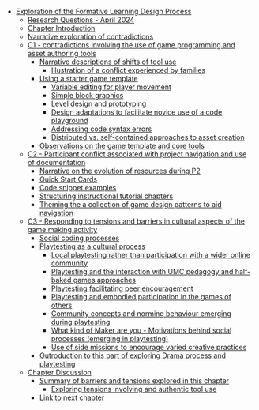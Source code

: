 -   [Exploration of the Formative Learning Design
    Process](#exploration-of-the-formative-learning-design-process)
    -   [Research Questions - April
        2024](#research-questions---april-2024)
    -   [Chapter Introduction](#chapter-introduction)
    -   [Narrative exploration of
        contradictions](#narrative-exploration-of-contradictions)
    -   [C1 - contradictions involving the use of game programming and
        asset authoring
        tools](#c1---contradictions-involving-the-use-of-game-programming-and-asset-authoring-tools)
        -   [Narrative descriptions of shifts of tool
            use](#narrative-descriptions-of-shifts-of-tool-use)
            -   [Illustration of a conflict experienced by
                families](#illustration-of-a-conflict-experienced-by-families)
        -   [Using a starter game
            template](#using-a-starter-game-template)
            -   [Variable editing for player
                movement](#variable-editing-for-player-movement)
            -   [Simple block graphics](#simple-block-graphics)
            -   [Level design and
                prototyping](#level-design-and-prototyping)
            -   [Design adaptations to facilitate novice use of a code
                playground](#design-adaptations-to-facilitate-novice-use-of-a-code-playground)
            -   [Addressing code syntax
                errors](#addressing-code-syntax-errors)
            -   [Distributed vs. self-contained approaches to asset
                creation](#distributed-vs.-self-contained-approaches-to-asset-creation)
        -   [Observations on the game template and core
            tools](#observations-on-the-game-template-and-core-tools)
    -   [C2 - Participant conflict associated with project navigation
        and use of
        documentation](#c2---participant-conflict-associated-with-project-navigation-and-use-of-documentation)
        -   [Narrative on the evolution of resources during
            P2](#narrative-on-the-evolution-of-resources-during-p2)
        -   [Quick Start Cards](#quick-start-cards)
        -   [Code snippet examples](#code-snippet-examples)
        -   [Structuring instructional tutorial
            chapters](#structuring-instructional-tutorial-chapters)
        -   [Theming the a collection of game design patterns to aid
            navigation](#theming-the-a-collection-of-game-design-patterns-to-aid-navigation)
    -   [C3 - Responding to tensions and barriers in cultural aspects of
        the game making
        activity](#c3---responding-to-tensions-and-barriers-in-cultural-aspects-of-the-game-making-activity)
        -   [Social coding processes](#social-coding-processes)
        -   [Playtesting as a cultural
            process](#playtesting-as-a-cultural-process)
            -   [Local playtesting rather than participation with a
                wider online
                community](#local-playtesting-rather-than-participation-with-a-wider-online-community)
            -   [Playtesting and the interaction with UMC pedagogy and
                half-baked games
                approaches](#playtesting-and-the-interaction-with-umc-pedagogy-and-half-baked-games-approaches)
            -   [Playtesting facilitating peer
                encouragement](#playtesting-facilitating-peer-encouragement)
            -   [Playtesting and embodied participation in the games of
                others](#playtesting-and-embodied-participation-in-the-games-of-others)
            -   [Community concepts and norming behaviour emerging
                during
                playtesting](#community-concepts-and-norming-behaviour-emerging-during-playtesting)
            -   [What kind of Maker are you - Motivations behind social
                processes (emerging in
                playtesting)](#what-kind-of-maker-are-you---motivations-behind-social-processes-emerging-in-playtesting)
            -   [Use of side missions to encourage varied creative
                practices](#use-of-side-missions-to-encourage-varied-creative-practices)
        -   [Outroduction to this part of exploring Drama process and
            playtesting](#outroduction-to-this-part-of-exploring-drama-process-and-playtesting)
    -   [Chapter Discussion](#chapter-discussion)
        -   [Summary of barriers and tensions explored in this
            chapter](#summary-of-barriers-and-tensions-explored-in-this-chapter)
            -   [Exploring tensions involving and authentic tool
                use](#exploring-tensions-involving-and-authentic-tool-use)
        -   [Link to next chapter](#link-to-next-chapter)
